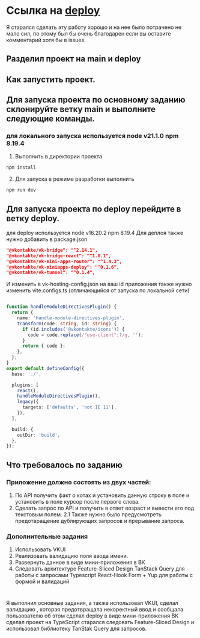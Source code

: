 # Ссылка на [deploy](https://vk.com/app51879045) 
Я старался сделать эту работу хорошо и на нее было потрачено не мало сил, по этому был бы очень благодарен если вы оставите комментарий хотя бы в issues.
## Разделил проект на main и deploy
## Как запустить проект.
## Для запуска проекта по основному заданию склонируйте ветку main и выполните следующие команды.
### для локального запуска используется node v21.1.0 npm 8.19.4
1. Выполнить в директории проекта

```bash
npm install
```

2. Для запуска в режиме разработки выполнить

```bash
npm run dev
```
## Для запуска проекта по deploy перейдите в ветку deploy.
для deploy используется node v16.20.2 npm 8.19.4
Для деплоя также нужно добавить в package.json
```json
"@vkontakte/vk-bridge": "^2.14.1",
"@vkontakte/vk-bridge-react": "^1.0.1",
"@vkontakte/vk-mini-apps-router": "^1.4.3",
"@vkontakte/vk-miniapps-deploy": "^0.1.6",
"@vkontakte/vk-tunnel": "^0.1.4",
```
И изменить в vk-hosting-config.json на ваш id приложения
также нужно изменить vite.configs.ts (отличающийся от запуска по локальной сети)
```ts

function handleModuleDirectivesPlugin() {
  return {
    name: 'handle-module-directives-plugin',
    transform(code: string, id: string) {
      if (id.includes('@vkontakte/icons')) {
        code = code.replace(/"use-client";?/g, '');
      }
      return { code };
    },
  };
}
export default defineConfig({
  base: './',

  plugins: [
    react(),
    handleModuleDirectivesPlugin(),
    legacy({
      targets: ['defaults', 'not IE 11'],
    }),
  ],

  build: {
    outDir: 'build',
  },
});
```
## Что требовалось по заданию 
### Приложение должно состоять из двух частей:
1. По API получить факт о котах и установить данную строку в поле и установить в поле курсор после первого слова.
2. Сделать запрос по API и получить в ответ возраст и вывести его под текстовым полем.
2.1 Также нужно было предусмотреть предотвращение дублирующих запросов и прерывание запроса.
### Дополнительные задания
1. Использовать VKUI
2. Реализовать валидацию поля ввода имени.
3. Развернуть данное в виде мини-приложения в ВК
4. Следовать архитектуре Feature-Sliced Design
   TanStack Query для работы с запросами
   Typescript 
   React-Hook Form + Yup для работы с формой и валидаций
#
Я выполнил основные задания, а также использовал VKUI, сделал валидацию , которая предотвращала некоректный ввод и сообщала пользователю об этом
сделал deploy в виде мини-приложения ВК сделал проект на TypeScript старался следовать Feature-Sliced Design и использовал библиотеку TanStak Query для запросов.

